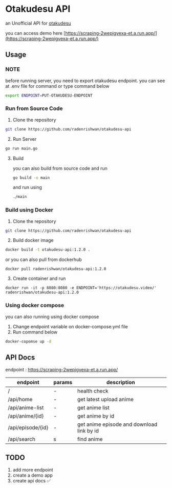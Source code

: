 # Otakudesu API
an Unofficial API for [otakudesu](https://otakudesu.video)

you can access demo here [https://scraping-2wepigvexa-et.a.run.app/](https://scraping-2wepigvexa-et.a.run.app/)
## Usage
### NOTE
before running server, you need to export otakudesu endpoint. you can see at .env file for command or type command below
```bash
export ENDPOINT=PUT-OTAKUDESU-ENDPOINT
```
### Run from Source Code
1. Clone the repository
```bash
git clone https://github.com/radenrishwan/otakudesu-api
```
2. Run Server
```bash
go run main.go
```
3. Build 

    you can also build from source code and run

    ```bash
    go build -o main
    ```

    and run using
    
    ```bash
    ./main
    ```

### Build using Docker

1. Clone the repository
```bash
git clone https://github.com/radenrishwan/otakudesu-api
```

2. Build docker image
```bash
docker build -t otakudesu-api:1.2.0 . 
```
or you can also pull from dockerhub
```
docker pull radenrishwan/otakudesu-api:1.2.0
```

3. Create container and run
```
docker run -it -p 8080:8080 -e ENDPOINT='https://otakudesu.video/' radenrishwan/otakudesu-api:1.2.0
```

### Using docker compose
you can also running using docker compose 
1. Change endpoint variable on docker-compose.yml file
2. Run command below
```bash
docker-copomse up -d
```

## API Docs
endpoint : https://scraping-2wepigvexa-et.a.run.app/

| endpoint          | params | description                               |
|-------------------|--------|-------------------------------------------|
| /                 | -      | health check                              |
| /api/home         | -      | get latest upload anime                   |
| /api/anime-list   | -      | get anime list                            |
| /api/anime/{id}   | -      | get anime by id                           |
| /api/episode/{id} | -      | get anime episode and download link by id |
| /api/search       | s      | find anime                                |


## TODO
1. add more endpoint
2. create a demo app
3. create api docs ✅